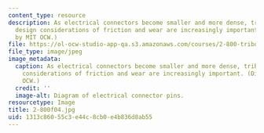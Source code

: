 ```yaml
---
content_type: resource
description: As electrical connectors become smaller and more dense, tribological
  design considerations of friction and wear are increasingly important. (Diagram
  by MIT OCW.)
file: https://ol-ocw-studio-app-qa.s3.amazonaws.com/courses/2-800-tribology-fall-2004/1313c86055c3e44c8cb0e4b836d8ab55_2-800f04.jpg
file_type: image/jpeg
image_metadata:
  caption: As electrical connectors become smaller and more dense, tribological design
    considerations of friction and wear are increasingly important. (Diagram by MIT
    OCW.)
  credit: ''
  image-alt: Diagram of electrical connector pins.
resourcetype: Image
title: 2-800f04.jpg
uid: 1313c860-55c3-e44c-8cb0-e4b836d8ab55
---
```

